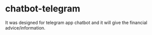 # chatbot-telegram
It was designed for telegram app chatbot and it will give the financial advice/information. 
